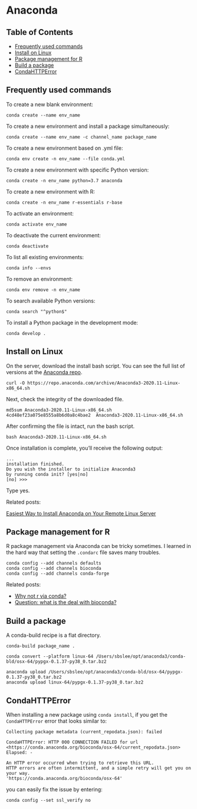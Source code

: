 # Anaconda

## Table of Contents

* [Frequently used commands](#Frequently-used-commands)
* [Install on Linux](#Install-on-Linux)
* [Package management for R](#Package-management-for-R)
* [Build a package](#Build-a-package)
* [CondaHTTPError](#CondaHTTPError)

## Frequently used commands <a name="Frequently-used-commands"></a>

To create a new blank environment:

```
conda create --name env_name
```

To create a new environment and install a package simultaneously:

```
conda create --name env_name -c channel_name package_name
```

To create a new environment based on .yml file:

```
conda env create -n env_name --file conda.yml
```

To create a new environment with specific Python version:

```
conda create -n env_name python=3.7 anaconda
```

To create a new environment with R:

```
conda create -n env_name r-essentials r-base
```

To activate an environment:

```
conda activate env_name
```

To deactivate the current environment:

```
conda deactivate
```

To list all existing environments:

```
conda info --envs
```

To remove an environment:

```
conda env remove -n env_name
```

To search available Python versions:

```
conda search "^python$"
```

To install a Python package in the development mode:

```
conda develop .
```

## Install on Linux <a name="Install-on-Linux"></a>

On the server, download the install bash script. You can see the full list of versions at the [Anaconda repo](https://repo.anaconda.com/archive/).

```
curl -O https://repo.anaconda.com/archive/Anaconda3-2020.11-Linux-x86_64.sh
```

Next, check the integrity of the downloaded file.

```
md5sum Anaconda3-2020.11-Linux-x86_64.sh
4cd48ef23a075e8555a8b6d0a8c4bae2  Anaconda3-2020.11-Linux-x86_64.sh
```

After confirming the file is intact, run the bash script.

```
bash Anaconda3-2020.11-Linux-x86_64.sh
```

Once installation is complete, you’ll receive the following output:

```
...
installation finished.
Do you wish the installer to initialize Anaconda3
by running conda init? [yes|no]
[no] >>>
```

Type yes.

Related posts:

[Easiest Way to Install Anaconda on Your Remote Linux Server](https://kengchichang.com/post/conda-linux/)

## Package management for R <a name="Package-management-for-R"></a>

R package management via Anaconda can be tricky sometimes. I learned in the hard way that setting the `.condarc` file saves many troubles.

```
conda config --add channels defaults
conda config --add channels bioconda
conda config --add channels conda-forge
```

Related posts:

* [Why not r via conda?](https://community.rstudio.com/t/why-not-r-via-conda/9438/4)
* [Question: what is the deal with bioconda?](https://www.biostars.org/p/470291/#477472)

## Build a package <a name="Build-a-package"></a>

A conda-build recipe is a flat directory.

```
conda-build package_name .

conda convert --platform linux-64 /Users/sbslee/opt/anaconda3/conda-bld/osx-64/pypgx-0.1.37-py38_0.tar.bz2

anaconda upload /Users/sbslee/opt/anaconda3/conda-bld/osx-64/pypgx-0.1.37-py38_0.tar.bz2
anaconda upload linux-64/pypgx-0.1.37-py38_0.tar.bz2
```

## CondaHTTPError <a name="CondaHTTPError"></a>

When installing a new package using `conda install`, if you get the `CondaHTTPError` error that looks similar to:

```
Collecting package metadata (current_repodata.json): failed

CondaHTTPError: HTTP 000 CONNECTION FAILED for url <https://conda.anaconda.org/bioconda/osx-64/current_repodata.json>
Elapsed: -

An HTTP error occurred when trying to retrieve this URL.
HTTP errors are often intermittent, and a simple retry will get you on your way.
'https://conda.anaconda.org/bioconda/osx-64'
```

you can easily fix the issue by entering:

```
conda config --set ssl_verify no
```
